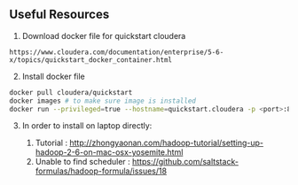 ## Useful Resources 

1. Download docker file for quickstart cloudera

```
https://www.cloudera.com/documentation/enterprise/5-6-x/topics/quickstart_docker_container.html
```

2. Install docker file 

```bash
docker pull cloudera/quickstart
docker images # to make sure image is installed
docker run --privileged=true --hostname=quickstart.cloudera -p <port>:8888:8888 -t -i <image> /usr/bin/docker-quickstart
```

3. In order to install on laptop directly:

   1. Tutorial : http://zhongyaonan.com/hadoop-tutorial/setting-up-hadoop-2-6-on-mac-osx-yosemite.html 
   2. Unable to find scheduler : https://github.com/saltstack-formulas/hadoop-formula/issues/18



